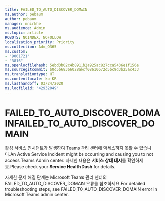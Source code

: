 ```yaml
---
title: FAILED_TO_AUTO_DISCOVER_DOMAIN
ms.author: pebaum
author: pebaum
manager: mnirkhe
ms.audience: Admin
ms.topic: article
ROBOTS: NOINDEX, NOFOLLOW
localization_priority: Priority
ms.collection: Adm_O365
ms.custom:
- "9001721"
- "3816"
ms.openlocfilehash: 5ebd3b02c4b8911b2a925ac827cca5436e1f156e
ms.sourcegitcommit: b0d5b68366028abcf08610672d5bc9d3b25ac433
ms.translationtype: HT
ms.contentlocale: ko-KR
ms.lasthandoff: 03/24/2020
ms.locfileid: "42932049"
---
```

# <a name="failed_to_auto_discover_domain"></a><span data-ttu-id="222c9-102">FAILED_TO_AUTO_DISCOVER_DOMAIN</span><span class="sxs-lookup"><span data-stu-id="222c9-102">FAILED_TO_AUTO_DISCOVER_DOMAIN</span></span>

<span data-ttu-id="222c9-103">활성 서비스 인시던트가 발생하여 Teams 관리 센터에 액세스하지 못할 수 있습니다.</span><span class="sxs-lookup"><span data-stu-id="222c9-103">An Active Service Incident might be occurring and causing you to not access Teams Admin center.</span></span> <span data-ttu-id="222c9-104">자세한 내용은 **서비스 상태 대시**를 확인하세요.</span><span class="sxs-lookup"><span data-stu-id="222c9-104">Please check your **Service Health Dash** for details.</span></span>

<span data-ttu-id="222c9-105">자세한 문제 해결 단계는 Microsoft Teams 관리 센터의 FAILED_TO_AUTO_DISCOVER_DOMAIN 오류를 참조하세요.</span><span class="sxs-lookup"><span data-stu-id="222c9-105">For detailed troubleshooting steps, see FAILED_TO_AUTO_DISCOVER_DOMAIN error in Microsoft Teams admin center.</span></span>
